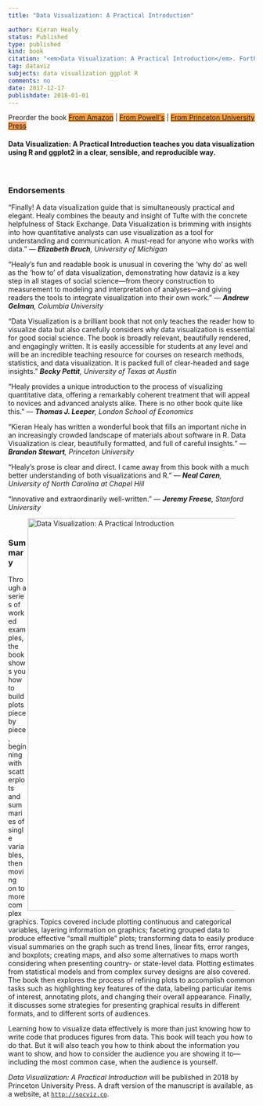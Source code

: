 ```yaml
---
title: "Data Visualization: A Practical Introduction"

author: Kieran Healy
status: Published
type: published
kind: book
citation: "<em>Data Visualization: A Practical Introduction</em>. Forthcoming. Princeton University Press. <a class = \"badge badge-small\" href=\"https://amzn.to/2vfAixM\" style = \"background-color: #F99F46;\">Preorder on Amazon</a>"
tag: dataviz
subjects: data visualization ggplot R
comments: no
date: 2017-12-17
publishdate: 2018-01-01
---
```


<p>Preorder the book <a class = "badge badge-small" href="https://amzn.to/2vfAixM" style = "background-color: #F99F46;">From Amazon</a> | <a class = "badge badge-small" href="http://www.powells.com/book/-9780691181622" style = "background-color: #F99F46;">From Powell's</a> | <a class = "badge badge-small" href="https://press.princeton.edu/titles/13826.html" style = "background-color: #F99F46;">From Princeton University Press</a></p>

<h4>Data Visualization: A Practical Introduction</a></em> teaches you data visualization using R and ggplot2 in a clear, sensible, and reproducible way.</h4> 

<p>&nbsp;</p>

<h3>Endorsements</h3>

<p>“Finally! A data visualization guide that is simultaneously practical and elegant. Healy combines the beauty and insight of Tufte with the concrete helpfulness of Stack Exchange. Data Visualization is brimming with insights into how quantitative analysts can use visualization as a tool for understanding and communication. A must-read for anyone who works with data.” &mdash; <em><b>Elizabeth Bruch</b>, University of Michigan</em></p>

<p>“Healy’s fun and readable book is unusual in covering the ‘why do’ as well as the ‘how to’ of data visualization, demonstrating how dataviz is a key step in all stages of social science—from theory construction to measurement to modeling and interpretation of  analyses—and giving readers the tools to integrate visualization into their own work.” &mdash; <em><b>Andrew Gelman</b>, Columbia University</em></p>

<p>“Data Visualization is a brilliant book that not only teaches the reader how to visualize data but also carefully considers why data visualization is essential for good social science. The book is broadly relevant, beautifully rendered, and engagingly written. It is easily accessible for students at any level and will be an incredible teaching resource for courses on research methods, statistics, and data visualization. It is packed full of clear-headed and sage insights.” <em><b>Becky Pettit</b>, University of Texas at
Austin</em></p>

<p>“Healy provides a unique introduction to the process of visualizing quantitative data, offering a remarkably coherent treatment that will appeal to novices and advanced analysts alike. There is no other book quite like this.” — <em><b>Thomas J. Leeper</b>, London School of Economics</em></p>

<p>“Kieran Healy has written a wonderful book that fills an important niche in an increasingly crowded landscape of materials about software in R. Data Visualization is clear, beautifully formatted, and full of careful insights.” — <em><b>Brandon Stewart</b>, Princeton University</em></p>

<p>“Healy’s prose is clear and direct. I came away from this book with a much better understanding of both visualizations and R.” — <em><b>Neal Caren</b>, University of North Carolina at Chapel Hill</em></p>

<p>“Innovative and extraordinarily well-written.” &mdash; <em><b>Jeremy Freese</b>, Stanford University</em></p>

<p><figure><a href="https://amzn.to/2vfAixM"><img class="lbg" src="http://kieranhealy.org/files/misc/dv-cover-pupress.jpg" align="right" width=800px alt="Data Visualization: A Practical Introduction"></a></figure></p>

<p>&nbsp;</p>

<h3>Summary</h3>

<p>Through a series of worked examples, the book shows you how to build plots piece by piece, beginning with scatterplots and summaries of single variables, then moving on to more complex graphics. Topics covered include plotting continuous and categorical variables, layering information on graphics; faceting grouped data to produce effective “small multiple” plots; transforming data to easily produce visual summaries on the graph such as trend lines, linear fits, error ranges, and boxplots; creating maps, and also some alternatives to maps worth considering when presenting country- or state-level data. Plotting estimates from statistical models and from complex survey designs are also covered. The book then explores the process of refining plots to accomplish common tasks such as highlighting key features of the data, labeling particular items of interest, annotating plots, and changing their overall appearance. Finally, it discusses some strategies for presenting graphical results in different formats, and to different sorts of audiences.</p>

<p>Learning how to visualize data effectively is more than just knowing how to write code that produces figures from data. This book will teach you how to do that. But it will also teach you how to think about the information you want to show, and how to consider the audience you are showing it to—including the most common case, when the audience is yourself.</p>

<p><em>Data Visualization: A Practical Introduction</em> will be published in 2018 by Princeton University Press. A draft version of the manuscript is available, as a website, at <a href="http://socviz.co"><code>http://socviz.co</code></a>. </p>

